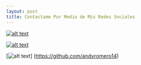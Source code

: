 ```yaml
---
layout: post
title: Contactame Por Medio de Mis Redes Sociales
---
```




[![alt text](https://cdn.icon-icons.com/icons2/1269/PNG/128/1497553311-103_84832.png "Logo Title Text 1")](https://www.facebook.com/andresdavid.romeroalvarado?__tn__=%2CdlC-R-R&eid=ARAHIz96A_S8-Z1_hgtpTldxVfQv3e8S51VD_FNImlq72KtOpEq8Yg9uutnfNp8Recqpi-obIrYrKWQH&hc_ref=ARQI6D3MLe-ByM59VZB9wMmYL9wXlBuzPuiApIqD_yEiPRs_-UXhE-wSeG5QUWaWnlU)

[![alt text](https://cdn.icon-icons.com/icons2/1269/PNG/128/1497553304-104_84834.png "Logo Title Text 1")](https://www.instagram.com/andres_121015/)

 
[![alt text]( https://cdn.icon-icons.com/icons2/509/PNG/512/Github_icon-icons.com_49946.png "Logo Title Text 1")] (https://github.com/andyromero14)
